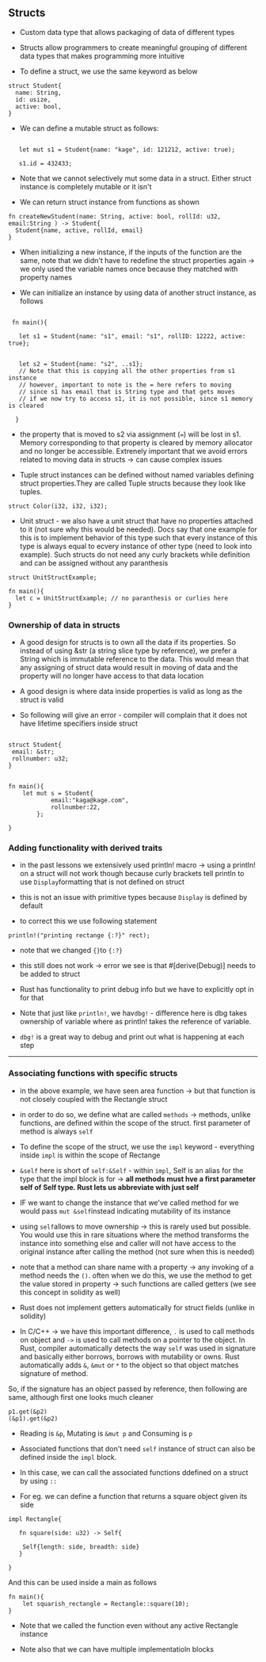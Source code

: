 ## Structs


- Custom data type that allows packaging of data of different types
- Structs allow programmers to create meaningful grouping of different data types that makes programming more intuitive

- To define a struct, we use the same keyword as below

```
struct Student{
  name: String,
  id: usize,
  active: bool,
}
```

- We can define a mutable struct as follows:

```

   let mut s1 = Student{name: "kage", id: 121212, active: true);

   s1.id = 432433;
```


- Note that we cannot selectively mut some data in a struct. Either struct instance is completely mutable or it isn't

- We can return struct instance from functions as shown

```
fn createNewStudent(name: String, active: bool, rollId: u32, email:String ) -> Student{
  Student{name, active, rollId, email}
}
```

- When initializing a new instance, if the inputs of the function are the same, note that we didn't have to redefine the struct properties again -> we only used the variable names once because they matched with property names



- We can initialize an instance by using data of another struct instance, as follows



```

 fn main(){

   let s1 = Student{name: "s1", email: "s1", rollID: 12222, active: true};


   let s2 = Student{name: "s2", ..s1};
   // Note that this is copying all the other properties from s1 instance
   // however, important to note is the = here refers to moving
   // since s1 has email that is String type and that gets moves
   // if we now try to access s1, it is not possible, since s1 memory is cleared
     
  }

```

- the property that is moved to s2 via assignment (`=`) will be lost in s1. Memory corresponding to that property is cleared by memory allocator and no longer be accessible. Extrenely important that we avoid errors related to moving data in structs -> can cause complex issues


- Tuple struct instances can be defined without named variables defining struct properties.They are called Tuple structs because they look like tuples.



```
struct Color(i32, i32, i32);
```


- Unit struct - we also have a unit struct that have no properties attached to it (not sure why this would be needed). Docs say that one example for this is to implement behavior of this type such that every instance of this type is always equal to ecvery instance of other type (need to look into example). Such structs do not need any curly brackets while definition and can be assigned without any paranthesis

```
struct UnitStructExample;

fn main(){
  let c = UnitStructExample; // no paranthesis or curlies here
}
```



###  Ownership of data in structs


- A good design for structs is to own all the data if its properties. So instead of using &str (a string slice type by reference), we prefer a String which is immutable reference to the data. This would mean that any assigning of struct data would result in moving of data and the property will no longer have access to that data location 

- A good design is where data inside properties is valid as long as the struct is valid


- So following will give an error - compiler will complain that it does not have lifetime specifiers inside struct


```

struct Student{
 email: &str;
 rollnumber: u32;
}


fn main(){
    let mut s = Student{
		    email:"kaga@kage.com",
		    rollnumber:22,
		};

}

```

### Adding functionality with derived traits

- in the past lessons we extensively used println! macro -> using a println! on a struct will not work though because curly brackets tell println to use `Display`formatting that is not defined on struct

- this is not an issue with primitive types because `Display` is defined by default

- to correct this we use following statement

```
println!("printing rectange {:?}" rect);

```

- note that we changed `{}`to `{:?}`
- this still does not work -> error we see is that #[derive(Debug)] needs to be added to struct 
- Rust has functionality to print debug info but we have to explicitly opt in for that


- Note that just like `println!`, we hav`dbg!` - difference here is dbg takes ownership of variable where as println! takes the reference of variable. 


- `dbg!` is a great way to debug and print out what is happening at each step


---

### Associating functions with specific structs


- in the above example, we have seen area function -> but that function is not closely coupled with the Rectangle struct

- in order to do so, we define what are called `methods` -> methods, unlike functions, are defined within the scope of the struct.  first parameter of method is always `self`

- To define the scope of the struct, we use the `impl` keyword - everything inside `impl` is within the scope of Rectange

- `&self` here is short of `self:&Self` - within `impl`, Self is an alias for the type that the impl block is for -> **all methods must hve a first parameter self of Self type. Rust lets us abbreviate with just self**

- IF we want to change the instance that we've called method for we would pass `mut &self`instead indicating mutability of its instance

- using `self`allows to move ownership -> this is rarely used but possible. You would use this in rare situations where the method transforms the instance into something else and caller will not have access to the original instance after calling the method (not sure when this is needed)


- note that a method can share name with a property -> any invoking of a method needs the `()`. often when we do this, we use the method to get the value stored in property -> such functions are called getters (we see this concept in solidity as well)

- Rust does not implement getters automatically for struct fields (unlike in solidity)

- In C/C++ -> we have this important difference, `.` is used to call methods on object and `->` is used to call methods on a pointer to the object. In Rust, compiler automatically detects the way `self` was used in signature and basically either borrows, borrows with mutability or owns. Rust automatically adds `&`, `&mut` or `*` to the object so that object matches signature of method. 

So, if the signature has an object passed by reference, then following are same, although first one looks much cleaner


```
p1.get(&p2)
(&p1).get(&p2)

```

- Reading is `&p`, Mutating is `&mut p` and Consuming is `p`

- Associated functions that don't need `self` instance of struct can also be defined inside the `impl` block. 

- In this case, we can call the associated functions ddefined on a struct by using `::`

- For eg. we can define a function that returns a square object given its side


```
impl Rectangle{
 
   fn square(side: u32) -> Self{

	Self{length: side, breadth: side}
   }

}

```


And this can be used inside a main as follows

```
fn main(){
    let squarish_rectangle = Rectangle::square(10);
}

```  


- Note that we called the function even without any active Rectangle instance

- Note also that we can have multiple implementatioln blocks
